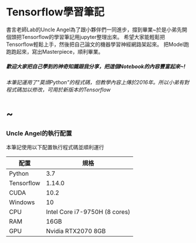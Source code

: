 # Tensorflow學習筆記

書言老師Lab的Uncle Angel為了跟小夥伴們一同進步，撐到畢業~於是小弟先開個頭把Tensorflow的學習筆記用jupyter整理出來。
希望大家能輕鬆把Tensorflow輕鬆上手，然後把自己論文的機器學習神經網路架起來。
把Model跑跑跑起來，寫出Masterpiece，順利畢業。

##### 歡迎大家把自己學到的神奇知識跟我分享，把這個Notebook的內容豐富起來~!

###### 本筆記運用了"莫煩Python"的程式碼，但教學內容上傳於2016年。所以小弟有對程式碼加以修改，可用於新版本的Tensorflow

# ~

### Uncle Angel的執行配置
本筆記使用以下配置執行程式碼並順利運行

| 配置 | 規格 |
| ------ | ------ |
| Python | 3.7 |
| Tensorflow | 1.14.0 |
| CUDA | 10.2 |
| Windows | 10 |
| CPU | Intel Core i7-9750H (8 cores) |
| RAM | 16GB |
| GPU | Nvidia RTX2070 8GB |

